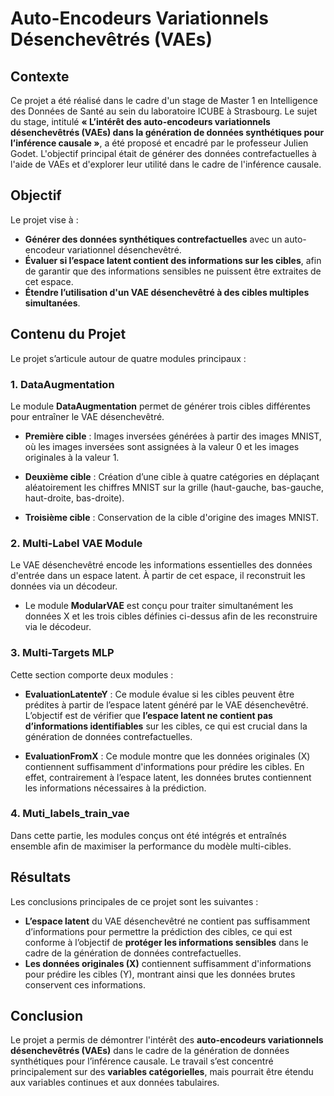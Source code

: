 

# **Auto-Encodeurs Variationnels Désenchevêtrés (VAEs)**

## Contexte
Ce projet a été réalisé dans le cadre d'un stage de Master 1 en Intelligence des Données de Santé au sein du laboratoire ICUBE à Strasbourg. Le sujet du stage, intitulé **« L’intérêt des auto-encodeurs variationnels désenchevêtrés (VAEs) dans la génération de données synthétiques pour l’inférence causale »**, a été proposé et encadré par le professeur Julien Godet. L'objectif principal était de générer des données contrefactuelles à l'aide de VAEs et d'explorer leur utilité dans le cadre de l'inférence causale.

## Objectif
Le projet vise à :
- **Générer des données synthétiques contrefactuelles** avec un auto-encodeur variationnel désenchevêtré.
- **Évaluer si l’espace latent contient des informations sur les cibles**, afin de garantir que des informations sensibles ne puissent être extraites de cet espace.
- **Étendre l’utilisation d'un VAE désenchevêtré à des cibles multiples simultanées**.

## Contenu du Projet
Le projet s’articule autour de quatre modules principaux :

### 1. **DataAugmentation**
Le module **DataAugmentation** permet de générer trois cibles différentes pour entraîner le VAE désenchevêtré.

- **Première cible** : Images inversées générées à partir des images MNIST, où les images inversées sont assignées à la valeur 0 et les images originales à la valeur 1.
  


- **Deuxième cible** : Création d’une cible à quatre catégories en déplaçant aléatoirement les chiffres MNIST sur la grille (haut-gauche, bas-gauche, haut-droite, bas-droite).


- **Troisième cible** : Conservation de la cible d'origine des images MNIST.

### 2. **Multi-Label VAE Module**
Le VAE désenchevêtré encode les informations essentielles des données d'entrée dans un espace latent. À partir de cet espace, il reconstruit les données via un décodeur.

- Le module **ModularVAE** est conçu pour traiter simultanément les données X et  les trois cibles définies ci-dessus afin de les reconstruire via le décodeur.


### 3. **Multi-Targets MLP**
Cette section comporte deux modules :
- **EvaluationLatenteY** : Ce module évalue si les cibles peuvent être prédites à partir de l’espace latent généré par le VAE désenchevêtré. L’objectif est de vérifier que **l’espace latent ne contient pas d’informations identifiables** sur les cibles, ce qui est crucial dans la génération de données contrefactuelles.


- **EvaluationFromX** : Ce module montre que les données originales (X) contiennent suffisamment d'informations pour prédire les cibles. En effet, contrairement à l’espace latent, les données brutes contiennent les informations nécessaires à la prédiction.


### 4. **Muti_labels_train_vae**
Dans cette partie, les modules conçus ont été intégrés et entraînés ensemble afin de maximiser la performance du modèle multi-cibles.

## Résultats
Les conclusions principales de ce projet sont les suivantes :
- **L’espace latent** du VAE désenchevêtré ne contient pas suffisamment d’informations pour permettre la prédiction des cibles, ce qui est conforme à l’objectif de **protéger les informations sensibles** dans le cadre de la génération de données contrefactuelles.
- **Les données originales (X)** contiennent suffisamment d'informations pour prédire les cibles (Y), montrant ainsi que les données brutes conservent ces informations.


## Conclusion
Le projet a permis de démontrer l'intérêt des **auto-encodeurs variationnels désenchevêtrés (VAEs)** dans le cadre de la génération de données synthétiques pour l’inférence causale. Le travail s’est concentré principalement sur des **variables catégorielles**, mais pourrait être étendu aux variables continues et aux données tabulaires.

